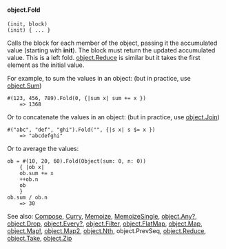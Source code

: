 #### object.Fold

``` suneido
(init, block)
(init) { ... }
```

Calls the block for each member of the object, passing it the accumulated value (starting with **init**). The block must return the updated accumulated value. This is a left fold. [object.Reduce](<object.Reduce.md>) is similar but it takes the first element as the initial value.

For example, to sum the values in an object: (but in practice, use [object.Sum](<object.Sum.md>))

``` suneido
#(123, 456, 789).Fold(0, {|sum x| sum += x })
    => 1368
```

Or to concatenate the values in an object: (but in practice, use [object.Join](<object.Join.md>))

``` suneido
#("abc", "def", "ghi").Fold("", {|s x| s $= x })
    => "abcdefghi"
```

Or to average the values: 

``` suneido
ob = #(10, 20, 60).Fold(Object(sum: 0, n: 0))
    { |ob x|
    ob.sum += x
    ++ob.n
    ob
    }
ob.sum / ob.n
    => 30
```


See also:
[Compose](<../Compose.md>),
[Curry](<../Curry.md>),
[Memoize](<../Memoize.md>),
[MemoizeSingle](<../MemoizeSingle.md>),
[object.Any?](<object.Any?.md>),
[object.Drop](<object.Drop.md>),
[object.Every?](<object.Every?.md>),
[object.Filter](<object.Filter.md>),
[object.FlatMap](<object.FlatMap.md>),
[object.Map](<object.Map.md>),
[object.Map!](<object.Map!.md>),
[object.Map2](<object.Map2.md>),
[object.Nth](<object.Nth.md>),
object.PrevSeq,
[object.Reduce](<object.Reduce.md>),
[object.Take](<object.Take.md>),
[object.Zip](<object.Zip.md>)
